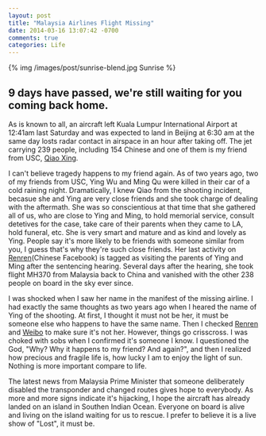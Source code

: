 ```yaml
---
layout: post
title: "Malaysia Airlines Flight Missing"
date: 2014-03-16 13:07:42 -0700
comments: true
categories: Life
---
```


{% img /images/post/sunrise-blend.jpg Sunrise %}

## 9 days have passed, we're still waiting for you coming back home.

As is known to all, an aircraft left Kuala Lumpur International Airport at 12:41am last Saturday and was expected to land in Beijing at 6:30 am at the same day losts radar contact in airspace in an hour after taking off. The jet carrying 239 people, including 154 Chinese and one of them is my friend from USC, [Qiao Xing][qx]. 

I can't believe tragedy happens to my friend again. As of two years ago, two of my friends from USC, Ying Wu and Ming Qu were killed in their car of a cold raining night. Dramatically, I knew Qiao from the shooting incident, becasue she and Ying are very close friends and she took charge of dealing with the aftermath. She was so conscientious at that time that she gathered all of us, who are close to Ying and Ming, to hold memorial service, consult detetives for the case, take care of their parents when they came to LA, hold funeral, etc. She is very smart and mature and as kind and lovely as Ying. People say it's more likely to be friends with someone similar from you, I guess that's why they're such close friends. Her last activity on [Renren][renren](Chinese Facebook) is tagged as visiting the parents of Ying and Ming after the sentencing hearing. Several days after the hearing, she took flight MH370 from Malaysia back to China and vanished with the other 238 people on board in the sky ever since. 

I was shocked when I saw her name in the manifest of the missing airline. I had exactly the same thoughts as two years ago when I heared the name of Ying of the shooting. At first, I thought it must not be her, it must be someone else who happens to have the same name. Then I checked [Renren][renren] and [Weibo][weibo] to make sure it's not her. However, things go crisscross. I was choked with sobs when I confirmed it's someone I know. I questioned the God, "Why? Why it happens to my friend? And again?", and then I realized how precious and fragile life is, how lucky I am to enjoy the light of sun. Nothing is more important compare to life.

The latest news from Malaysia Prime Minister that someone deliberately disabled the transponder and changed routes gives hope to everybody. As more and more signs indicate it's hijacking, I hope the aircraft has already landed on an island in Southen Indian Ocean. Everyone on board is alive and living on the island waiting for us to rescue. I prefer to believe it is a live show of "Lost", it must be. 

[qx]: http://www.renren.com/222988764/profile
[renren]: http://www.renren.com
[weibo]: http://www.weibo.com

